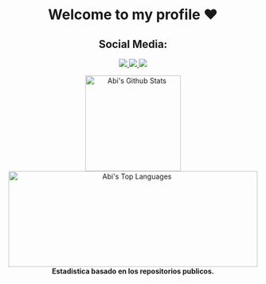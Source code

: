 <!--
## <div align="center"> Mi perrito se llama Bruno  :dog: -->

<h1 align="center"> Welcome to my profile ❤️ </h1>
<h2 align="center"> Social Media: </h2>
  <p align="center">
    <a href="https://stackoverflow.com/users/22259843/abisinia">
      <img src="https://img.shields.io/badge/stack%20overflow-FEFDFC?&style=for-the-badge&logo=stack%20overflow&logoColor=ef8236&color=black&labelColor=black">
    </a>
    <a href="https://instagram.com/_menciia_"> 
      <img src="https://img.shields.io/badge/Instagram-FEFDFC?&style=for-the-badge&logo=Instagram&logoColor=E4405F&labelColor=black&color=black">
    </a>
    <a href="https://www.linkedin.com/in/bautista-abisinia"> 
      <img src="https://img.shields.io/badge/linkedin-FEFDFC?&style=for-the-badge&logo=linkedin&logoColor=0e76a8&labelColor=black&color=black">
    </a>
  </p>

<p align="center">
  <a href="https://github.com/anuraghazra/github-readme-stats"><img height="192px" align="center" alt="Abi's Github Stats" src="https://github-readme-stats.vercel.app/api/?username=Abisinia-Bautista&theme=synthwave&show_icons=true&border_radius=10"/></a>
  <br/>
 <a href="https://github.com/anuraghazra/github-readme-stats"><img height="192px" width="500px" align="center" alt="Abi's Top Languages" src="https://github-readme-stats.vercel.app/api/top-langs/?username=Abisinia-Bautista&hide_progress=true&theme=jolly&border_radius=10" /></a>
  <br/>
  <b>Estadistica basado en los repositorios publicos.</b>
</p>

<!--
<p align="left">
  <a href="https://github.com/Abisinia-Bautista?tab=repositories"><img alt="All Repositories" title="All Repositories" src="https://custom-icon-badges.herokuapp.com/badge/-All%20Repos-2962FF?style=for-the-badge&logoColor=white&logo=repo"/></a>
</p>
-->
